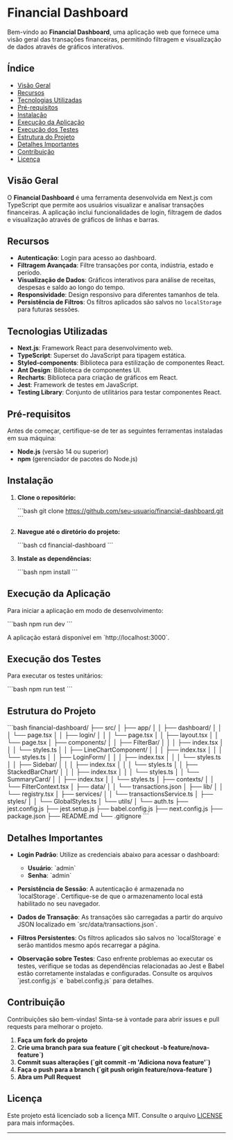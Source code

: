 
# Financial Dashboard

Bem-vindo ao **Financial Dashboard**, uma aplicação web que fornece uma visão geral das transações financeiras, permitindo filtragem e visualização de dados através de gráficos interativos.

## Índice

- [Visão Geral](#visão-geral)
- [Recursos](#recursos)
- [Tecnologias Utilizadas](#tecnologias-utilizadas)
- [Pré-requisitos](#pré-requisitos)
- [Instalação](#instalação)
- [Execução da Aplicação](#execução-da-aplicação)
- [Execução dos Testes](#execução-dos-testes)
- [Estrutura do Projeto](#estrutura-do-projeto)
- [Detalhes Importantes](#detalhes-importantes)
- [Contribuição](#contribuição)
- [Licença](#licença)

## Visão Geral

O **Financial Dashboard** é uma ferramenta desenvolvida em Next.js com TypeScript que permite aos usuários visualizar e analisar transações financeiras. A aplicação inclui funcionalidades de login, filtragem de dados e visualização através de gráficos de linhas e barras.

## Recursos

- **Autenticação**: Login para acesso ao dashboard.
- **Filtragem Avançada**: Filtre transações por conta, indústria, estado e período.
- **Visualização de Dados**: Gráficos interativos para análise de receitas, despesas e saldo ao longo do tempo.
- **Responsividade**: Design responsivo para diferentes tamanhos de tela.
- **Persistência de Filtros**: Os filtros aplicados são salvos no `localStorage` para futuras sessões.

## Tecnologias Utilizadas

- **Next.js**: Framework React para desenvolvimento web.
- **TypeScript**: Superset do JavaScript para tipagem estática.
- **Styled-components**: Biblioteca para estilização de componentes React.
- **Ant Design**: Biblioteca de componentes UI.
- **Recharts**: Biblioteca para criação de gráficos em React.
- **Jest**: Framework de testes em JavaScript.
- **Testing Library**: Conjunto de utilitários para testar componentes React.

## Pré-requisitos

Antes de começar, certifique-se de ter as seguintes ferramentas instaladas em sua máquina:

- **Node.js** (versão 14 ou superior)
- **npm** (gerenciador de pacotes do Node.js)

## Instalação

1. **Clone o repositório:**

   \`\`\`bash
   git clone https://github.com/seu-usuario/financial-dashboard.git
   \`\`\`

2. **Navegue até o diretório do projeto:**

   \`\`\`bash
   cd financial-dashboard
   \`\`\`

3. **Instale as dependências:**

   \`\`\`bash
   npm install
   \`\`\`

## Execução da Aplicação

Para iniciar a aplicação em modo de desenvolvimento:

\`\`\`bash
npm run dev
\`\`\`

A aplicação estará disponível em \`http://localhost:3000\`.

## Execução dos Testes

Para executar os testes unitários:

\`\`\`bash
npm run test
\`\`\`

## Estrutura do Projeto

\`\`\`bash
financial-dashboard/
├── src/
│   ├── app/
│   │   ├── dashboard/
│   │   │   └── page.tsx
│   │   ├── login/
│   │   │   └── page.tsx
│   │   ├── layout.tsx
│   │   └── page.tsx
│   ├── components/
│   │   ├── FilterBar/
│   │   │   ├── index.tsx
│   │   │   └── styles.ts
│   │   ├── LineChartComponent/
│   │   │   ├── index.tsx
│   │   │   └── styles.ts
│   │   ├── LoginForm/
│   │   │   ├── index.tsx
│   │   │   └── styles.ts
│   │   ├── Sidebar/
│   │   │   ├── index.tsx
│   │   │   └── styles.ts
│   │   ├── StackedBarChart/
│   │   │   ├── index.tsx
│   │   │   └── styles.ts
│   │   └── SummaryCard/
│   │       ├── index.tsx
│   │       └── styles.ts
│   ├── contexts/
│   │   └── FilterContext.tsx
│   ├── data/
│   │   └── transactions.json
│   ├── lib/
│   │   └── registry.tsx
│   ├── services/
│   │   └── transactionsService.ts
│   ├── styles/
│   │   └── GlobalStyles.ts
│   └── utils/
│       └── auth.ts
├── jest.config.js
├── jest.setup.js
├── babel.config.js
├── next.config.js
├── package.json
├── README.md
└── .gitignore
\`\`\`

## Detalhes Importantes

- **Login Padrão**: Utilize as credenciais abaixo para acessar o dashboard:
  - **Usuário**: \`admin\`
  - **Senha**: \`admin\`

- **Persistência de Sessão**: A autenticação é armazenada no \`localStorage\`. Certifique-se de que o armazenamento local está habilitado no seu navegador.

- **Dados de Transação**: As transações são carregadas a partir do arquivo JSON localizado em \`src/data/transactions.json\`.

- **Filtros Persistentes**: Os filtros aplicados são salvos no \`localStorage\` e serão mantidos mesmo após recarregar a página.

- **Observação sobre Testes**: Caso enfrente problemas ao executar os testes, verifique se todas as dependências relacionadas ao Jest e Babel estão corretamente instaladas e configuradas. Consulte os arquivos \`jest.config.js\` e \`babel.config.js\` para detalhes.

## Contribuição

Contribuições são bem-vindas! Sinta-se à vontade para abrir issues e pull requests para melhorar o projeto.

1. **Faça um fork do projeto**
2. **Crie uma branch para sua feature (\`git checkout -b feature/nova-feature\`)**
3. **Commit suas alterações (\`git commit -m 'Adiciona nova feature'\`)**
4. **Faça o push para a branch (\`git push origin feature/nova-feature\`)**
5. **Abra um Pull Request**

## Licença

Este projeto está licenciado sob a licença MIT. Consulte o arquivo [LICENSE](LICENSE) para mais informações.

---
